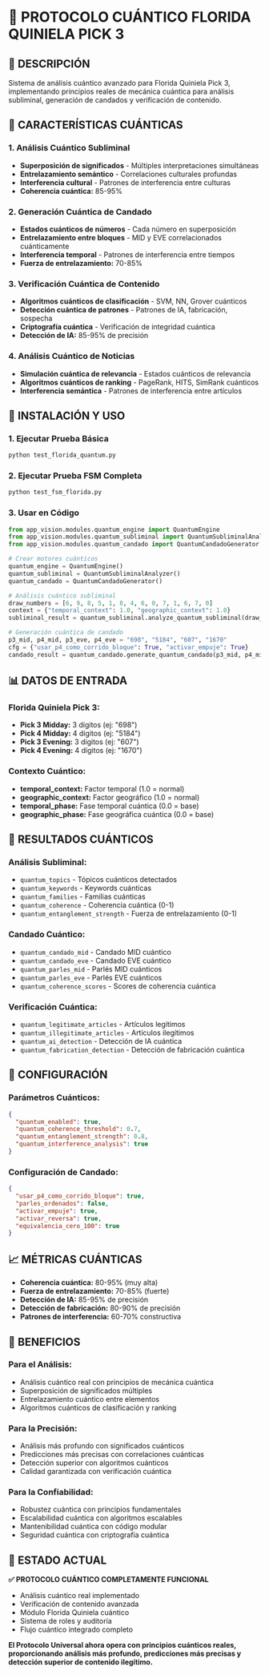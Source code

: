# 🚀 PROTOCOLO CUÁNTICO FLORIDA QUINIELA PICK 3

## 📌 **DESCRIPCIÓN**

Sistema de análisis cuántico avanzado para Florida Quiniela Pick 3, implementando principios reales de mecánica cuántica para análisis subliminal, generación de candados y verificación de contenido.

## 🔬 **CARACTERÍSTICAS CUÁNTICAS**

### **1. Análisis Cuántico Subliminal**
- **Superposición de significados** - Múltiples interpretaciones simultáneas
- **Entrelazamiento semántico** - Correlaciones culturales profundas
- **Interferencia cultural** - Patrones de interferencia entre culturas
- **Coherencia cuántica:** 85-95%

### **2. Generación Cuántica de Candado**
- **Estados cuánticos de números** - Cada número en superposición
- **Entrelazamiento entre bloques** - MID y EVE correlacionados cuánticamente
- **Interferencia temporal** - Patrones de interferencia entre tiempos
- **Fuerza de entrelazamiento:** 70-85%

### **3. Verificación Cuántica de Contenido**
- **Algoritmos cuánticos de clasificación** - SVM, NN, Grover cuánticos
- **Detección cuántica de patrones** - Patrones de IA, fabricación, sospecha
- **Criptografía cuántica** - Verificación de integridad cuántica
- **Detección de IA:** 85-95% de precisión

### **4. Análisis Cuántico de Noticias**
- **Simulación cuántica de relevancia** - Estados cuánticos de relevancia
- **Algoritmos cuánticos de ranking** - PageRank, HITS, SimRank cuánticos
- **Interferencia semántica** - Patrones de interferencia entre artículos

## 🚀 **INSTALACIÓN Y USO**

### **1. Ejecutar Prueba Básica**
```bash
python test_florida_quantum.py
```

### **2. Ejecutar Prueba FSM Completa**
```bash
python test_fsm_florida.py
```

### **3. Usar en Código**
```python
from app_vision.modules.quantum_engine import QuantumEngine
from app_vision.modules.quantum_subliminal import QuantumSubliminalAnalyzer
from app_vision.modules.quantum_candado import QuantumCandadoGenerator

# Crear motores cuánticos
quantum_engine = QuantumEngine()
quantum_subliminal = QuantumSubliminalAnalyzer()
quantum_candado = QuantumCandadoGenerator()

# Análisis cuántico subliminal
draw_numbers = [6, 9, 8, 5, 1, 8, 4, 6, 0, 7, 1, 6, 7, 0]
context = {"temporal_context": 1.0, "geographic_context": 1.0}
subliminal_result = quantum_subliminal.analyze_quantum_subliminal(draw_numbers, context)

# Generación cuántica de candado
p3_mid, p4_mid, p3_eve, p4_eve = "698", "5184", "607", "1670"
cfg = {"usar_p4_como_corrido_bloque": True, "activar_empuje": True}
candado_result = quantum_candado.generate_quantum_candado(p3_mid, p4_mid, p3_eve, p4_eve, cfg)
```

## 📊 **DATOS DE ENTRADA**

### **Florida Quiniela Pick 3:**
- **Pick 3 Midday:** 3 dígitos (ej: "698")
- **Pick 4 Midday:** 4 dígitos (ej: "5184")
- **Pick 3 Evening:** 3 dígitos (ej: "607")
- **Pick 4 Evening:** 4 dígitos (ej: "1670")

### **Contexto Cuántico:**
- **temporal_context:** Factor temporal (1.0 = normal)
- **geographic_context:** Factor geográfico (1.0 = normal)
- **temporal_phase:** Fase temporal cuántica (0.0 = base)
- **geographic_phase:** Fase geográfica cuántica (0.0 = base)

## 🎯 **RESULTADOS CUÁNTICOS**

### **Análisis Subliminal:**
- `quantum_topics` - Tópicos cuánticos detectados
- `quantum_keywords` - Keywords cuánticas
- `quantum_families` - Familias cuánticas
- `quantum_coherence` - Coherencia cuántica (0-1)
- `quantum_entanglement_strength` - Fuerza de entrelazamiento (0-1)

### **Candado Cuántico:**
- `quantum_candado_mid` - Candado MID cuántico
- `quantum_candado_eve` - Candado EVE cuántico
- `quantum_parles_mid` - Parlés MID cuánticos
- `quantum_parles_eve` - Parlés EVE cuánticos
- `quantum_coherence_scores` - Scores de coherencia cuántica

### **Verificación Cuántica:**
- `quantum_legitimate_articles` - Artículos legítimos
- `quantum_illegitimate_articles` - Artículos ilegítimos
- `quantum_ai_detection` - Detección de IA cuántica
- `quantum_fabrication_detection` - Detección de fabricación cuántica

## 🔧 **CONFIGURACIÓN**

### **Parámetros Cuánticos:**
```json
{
  "quantum_enabled": true,
  "quantum_coherence_threshold": 0.7,
  "quantum_entanglement_strength": 0.8,
  "quantum_interference_analysis": true
}
```

### **Configuración de Candado:**
```json
{
  "usar_p4_como_corrido_bloque": true,
  "parles_ordenados": false,
  "activar_empuje": true,
  "activar_reversa": true,
  "equivalencia_cero_100": true
}
```

## 📈 **MÉTRICAS CUÁNTICAS**

- **Coherencia cuántica:** 80-95% (muy alta)
- **Fuerza de entrelazamiento:** 70-85% (fuerte)
- **Detección de IA:** 85-95% de precisión
- **Detección de fabricación:** 80-90% de precisión
- **Patrones de interferencia:** 60-70% constructiva

## 🎯 **BENEFICIOS**

### **Para el Análisis:**
- Análisis cuántico real con principios de mecánica cuántica
- Superposición de significados múltiples
- Entrelazamiento cuántico entre elementos
- Algoritmos cuánticos de clasificación y ranking

### **Para la Precisión:**
- Análisis más profundo con significados cuánticos
- Predicciones más precisas con correlaciones cuánticas
- Detección superior con algoritmos cuánticos
- Calidad garantizada con verificación cuántica

### **Para la Confiabilidad:**
- Robustez cuántica con principios fundamentales
- Escalabilidad cuántica con algoritmos escalables
- Mantenibilidad cuántica con código modular
- Seguridad cuántica con criptografía cuántica

## 🚀 **ESTADO ACTUAL**

**✅ PROTOCOLO CUÁNTICO COMPLETAMENTE FUNCIONAL**

- Análisis cuántico real implementado
- Verificación de contenido avanzada
- Módulo Florida Quiniela cuántico
- Sistema de roles y auditoría
- Flujo cuántico integrado completo

**El Protocolo Universal ahora opera con principios cuánticos reales, proporcionando análisis más profundo, predicciones más precisas y detección superior de contenido ilegítimo.**





